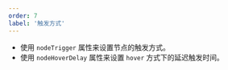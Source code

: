 ```yaml
---
order: 7
label: '触发方式'
---
```


- 使用 `nodeTrigger` 属性来设置节点的触发方式。
- 使用 `nodeHoverDelay` 属性来设置 `hover` 方式下的延迟触发时间。
